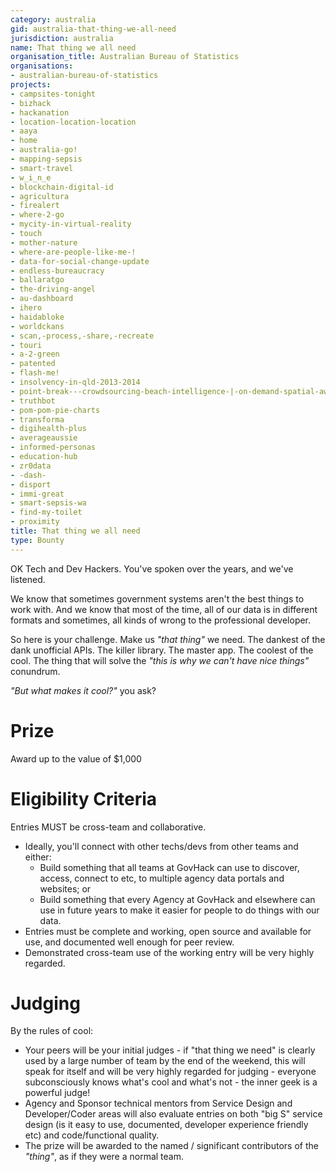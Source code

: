 ```yaml
---
category: australia
gid: australia-that-thing-we-all-need
jurisdiction: australia
name: That thing we all need
organisation_title: Australian Bureau of Statistics
organisations:
- australian-bureau-of-statistics
projects:
- campsites-tonight
- bizhack
- hackanation
- location-location-location
- aaya
- home
- australia-go!
- mapping-sepsis
- smart-travel
- w_i_n_e
- blockchain-digital-id
- agricultura
- firealert
- where-2-go
- mycity-in-virtual-reality
- touch
- mother-nature
- where-are-people-like-me-!
- data-for-social-change-update
- endless-bureaucracy
- ballaratgo
- the-driving-angel
- au-dashboard
- ihero
- haidabloke
- worldckans
- scan,-process,-share,-recreate
- touri
- a-2-green
- patented
- flash-me!
- insolvency-in-qld-2013-2014
- point-break---crowdsourcing-beach-intelligence-|-on-demand-spatial-awareness
- truthbot
- pom-pom-pie-charts
- transforma
- digihealth-plus
- averageaussie
- informed-personas
- education-hub
- zr0data
- -dash-
- disport
- immi-great
- smart-sepsis-wa
- find-my-toilet
- proximity
title: That thing we all need
type: Bounty
---
```


OK Tech and Dev Hackers. You've spoken over the years, and we've listened.

We know that sometimes government systems aren't the best things to work with. And we know that most of the time, all of our data is in different formats and sometimes, all kinds of wrong to the professional developer.

So here is your challenge. Make us *"that thing"* we need. The dankest of the dank unofficial APIs. The killer library. The master app. The coolest of the cool. The thing that will solve the *"this is why we can't have nice things"* conundrum.

*"But what makes it cool?"* you ask?

# Prize
Award up to the value of $1,000

# Eligibility Criteria
Entries MUST be cross-team and collaborative.

* Ideally, you'll connect with other techs/devs from other teams and either:
  * Build something that all teams at GovHack can use to discover, access, connect to etc, to multiple agency data portals and websites; or
  * Build something that every Agency at GovHack and elsewhere can use in future years to make it easier for people to do things with our data.
* Entries must be complete and working, open source and available for use, and documented well enough for peer review.
* Demonstrated cross-team use of the working entry will be very highly regarded.

# Judging
By the rules of cool:

* Your peers will be your initial judges - if "that thing we need" is clearly used by a large number of team by the end of the weekend, this will speak for itself and will be very highly regarded for judging - everyone subconsciously knows what's cool and what's not - the inner geek is a powerful judge!
* Agency and Sponsor technical mentors from Service Design and Developer/Coder areas will also evaluate entries on both "big S" service design (is it easy to use, documented, developer experience friendly etc) and code/functional quality.
* The prize will be awarded to the named / significant contributors of the *"thing"*, as if they were a normal team.